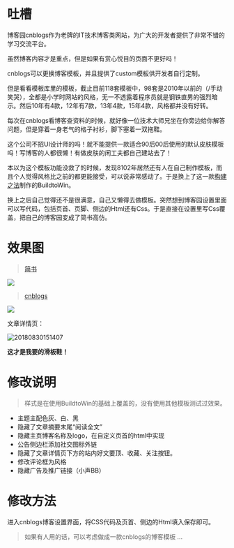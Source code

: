 # 吐槽

博客园cnblogs作为老牌的IT技术博客类网站，为广大的开发者提供了非常不错的学习交流平台。

虽然博客内容才是重点，但是如果有赏心悦目的页面不更好吗！

cnblogs可以更换博客模板，并且提供了custom模板供开发者自行定制。

但是看看模板库里的模板，截止目前118套模板中，98套是2010年以前的（/手动笑哭），全都是小学时网站的风格，无一不透露着程序员就是钢铁直男的强烈暗示。然后10年有4款，12年有7款，13年4款，15年4款，风格都并没有好转。

每次在cnblogs看博客查资料的时候，就好像一位技术大师兄坐在你旁边给你解答问题，但是穿着一身老气的格子衬衫，脚下塞着一双拖鞋。

这个公司不招UI设计师的吗！就不能提供一款适合90后00后使用的默认皮肤模板吗！写博客的人都很懒！有做皮肤的闲工夫都自己建站去了！

本以为这个模板功能没救了的时候，发现8102年居然还有人在自己制作模板，而且个人觉得风格比之前的都更能接受，可以说非常感动了。于是换上了这一款[构建之法](https://www.cnblogs.com/larcsmile/)制作的BuildtoWin。

换上之后自己觉得还不是很满意，自己又懒得去做模板。突然想到博客园设置里面可以写代码，包括页首、页脚、侧边的Html还有Css。于是直接在设置里写Css覆盖，把自己的博客园变成了简书高仿。

# 效果图

> [简书](https://www.jianshu.com/u/7c6eb75bbbfb)

![](https://github.com/vayci/cnblogs-template-jianshu/blob/master/img/20180830145329.png)

> [cnblogs](https://www.cnblogs.com/vayci/)

![](https://github.com/vayci/cnblogs-template-jianshu/blob/master/img/20180830145516.png)

文章详情页：

![20180830151407](https://github.com/vayci/cnblogs-template-jianshu/blob/master/img/20180830151407.png)

**这才是我要的滑板鞋！**



# 修改说明

> 样式是在使用BuildtoWin的基础上覆盖的，没有使用其他模板测试过效果。

- 主题主配色灰、白、黑
- 隐藏了文章摘要末尾“阅读全文”
- 隐藏主页博客名称及logo，在自定义页首的html中实现
- 公告侧边栏添加社交图标外链
- 隐藏了文章详情页下方的站内好文要顶、收藏、关注按钮。
- 修改评论框为风格
- 隐藏广告及推广链接（小声BB）



# 修改方法

进入cnblogs博客设置界面，将CSS代码及页首、侧边的Html填入保存即可。


> 如果有人用的话，可以考虑做成一款cnblogs的博客模板 ...

